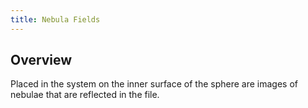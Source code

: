 ```yaml
---
title: Nebula Fields
---
```


## Overview

Placed in the system on the inner surface of the sphere are images of nebulae that are reflected in the file.
